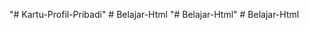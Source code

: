 "# Kartu-Profil-Pribadi" 
#   B e l a j a r - H t m l  
 "# Belajar-Html" 
#   B e l a j a r - H t m l  
 